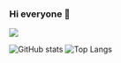 ### Hi everyone 👋

![](https://visitor-badge.laobi.icu/badge?page_id=Anday99.Anday99)


![GitHub stats](https://github-readme-stats.vercel.app/api?username=Anday99&show_icons=true&theme=tokyonight) ![Top Langs](https://github-readme-stats.vercel.app/api/top-langs/?username=Anday99&theme=tokyonight)
